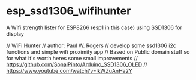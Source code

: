 # esp_ssd1306_wifihunter
A Wifi strength lister for ESP8266 (esp1 in this case) using SSD1306 for display

// WiFi Hunter 
// author: Paul W. Rogers
// develop some ssd1306 i2c functions and simple wifi proximity app
// Based on Public domain stuff so for what it's worth heres some small improvements
// https://github.com/SonalPinto/Arduino_SSD1306_OLED
// https://www.youtube.com/watch?v=lkWZuAnHa2Y
